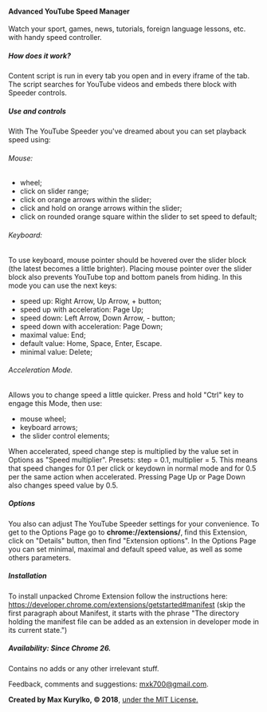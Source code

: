 #### Advanced YouTube Speed Manager
Watch your sport, games, news, tutorials, foreign language lessons, etc. with handy speed controller.

##### How does it work?
Content script is run in every tab you open and in every iframe of the tab. The script searches for YouTube videos and embeds there block with Speeder controls.

##### Use and controls
With The YouTube Speeder you've dreamed about you can set playback speed using:
###### Mouse:
  - wheel;
  - click on slider range;
  - click on orange arrows within the slider;
  - click and hold on orange arrows within the slider;
  - click on rounded orange square within the slider to set speed to default;

###### Keyboard:
To use keyboard, mouse pointer should be hovered over the slider block  (the latest becomes a little brighter). Placing mouse pointer over the slider block also prevents YouTube top and bottom panels from hiding. In this mode you can use the next keys:
  - speed up: Right Arrow, Up Arrow, + button;
  - speed up with acceleration: Page Up;
  - speed down: Left Arrow, Down Arrow, - button;
  - speed down with acceleration: Page Down;
  - maximal value: End;
  - default value: Home, Space, Enter, Escape.
  - minimal value: Delete;

###### Acceleration Mode.
Allows you to change speed a little quicker.
Press and hold "Ctrl" key to engage this Mode, then use:
  - mouse wheel;
  - keyboard arrows;
  - the slider control elements;

When accelerated, speed change step is multiplied by the value set in Options as "Speed multiplier". Presets: step = 0.1, multiplier = 5. This means that speed changes for 0.1 per click or keydown in normal mode and for 0.5 per the same action when accelerated.
Pressing Page Up or Page Down also changes speed value by 0.5.

##### Options
You also can adjust The YouTube Speeder settings for your convenience.
To get to the Options Page go to **chrome://extensions/**, find this Extension, click on "Details" button, then find "Extension options". In the Options Page you can set minimal, maximal and default speed value, as well as some others parameters.

##### Installation
To install unpacked Chrome Extension follow the instructions here:
https://developer.chrome.com/extensions/getstarted#manifest
(skip the first paragraph about Manifest, it starts with the phrase
"The directory holding the manifest file can be added as an extension in developer mode in its current state.")

##### Availability:	Since Chrome 26.

Contains no adds or any other irrelevant stuff.

Feedback, comments and suggestions: mxk700@gmail.com.

**Created by Max Kurylko, &copy; 2018**, [under the MIT License.](https://opensource.org/licenses/mit-license.php "under the MIT License.")

